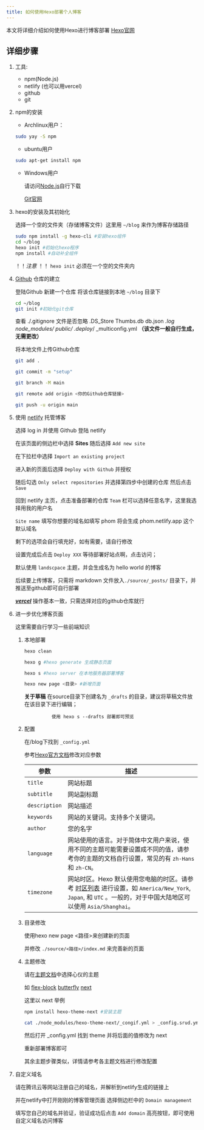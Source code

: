 ```yaml
---
title: 如何使用Hexo部署个人博客
---
```


   本文将详细介绍如何使用Hexo进行博客部署
   [Hexo官网](https://hexo.io/)

## 详细步骤

1. 工具:

    - npm(Node.js)
    - netlify (也可以用vercel)
    - github
    - git

2. npm的安装
   - Archlinux用户：

   ```sh
   sudo yay -S npm
   ```

   - ubuntu用户

   ```sh
   sudo apt-get install npm
   ```

   - Windows用户
     
     请访问[Node.js](https://nodejs.org/)自行下载
     
     [Git官网](https://git-scm.com/)


1. hexo的安装及其初始化

   选择一个空的文件夹（存储博客文件）这里用 `~/blog` 来作为博客存储路径

   ```sh
   sudo npm install -g hexo-cli #安装hexo组件
   cd ~/blog
   hexo init #初始化hexo程序
   npm install #自动补全组件
   ```

    ！！*注意* ！！ `hexo init` 必须在一个空的文件夹内

2. [Github](https://github.com/) 仓库的建立

   登陆Github
   新建一个仓库
   将该仓库链接到本地 `~/blog` 目录下

   ```sh
   cd ~/blog
   git init #初始化git仓库
   ```

   查看 ./.gitignore 文件是否忽略
   .DS_Store
   Thumbs.db
   db.json
   *.log
   node_modules/
   public/
   .deploy*/
   _multiconfig.yml
   **（该文件一般自行生成，无需更改）**

   将本地文件上传Github仓库

   ```sh
   git add .

   git commit -m "setup"

   git branch -M main

   git remote add origin <你的Github仓库链接>

   git push -u origin main
   ```

3. 使用 [netlify](https://app.netlify.com/) 托管博客

   选择 log in 并使用 Github 登陆 netlify

   在该页面的侧边栏中选择 **Sites** 随后选择 `Add new site`

   在下拉栏中选择 `Import an existing project`

   进入新的页面后选择 `Deploy with Github` 并授权

   随后勾选 `Only select repositories` 并选择第四步中创建的仓库 然后点击 `Save`

   回到 netlify 主页，点击准备部署的仓库 `Team` 栏可以选择任意名字，这里我选择用我的用户名

   `Site name` 填写你想要的域名如填写 phom 将会生成 phom.netlify.app 这个默认域名

   剩下的选项会自行填充好，如有需要，请自行修改

   设置完成后点击 `Deploy XXX` 等待部署好站点啊，点击访问；

   默认使用 `landscpace` 主题，并会生成名为 hello world 的博客

   后续要上传博客，只需将 markdown 文件放入`./source/_posts/` 目录下，并推送至github即可自行部署

   ***[vercel](https://vercel.com/)*** 操作基本一致，只需选择对应的github仓库就行
   

4. 进一步优化博客页面

     这里需要自行学习一些前端知识

   1. 本地部署

      ```sh
      hexo clean
      
      hexo g #hexo generate 生成静态页面
      
      hexo s #hexo server 在本地服务器部署博客

      hexo new page <目录> #新增页面

      ```

      **关于草稿** 在source目录下创建名为 `_drafts` 的目录，建议将草稿文件放在该目录下进行编辑；

                    使用 hexo s --drafts 部署即可预览   

   2. 配置

      在/blog下找到 `_config.yml`

      参考[Hexo官方文档](https://hexo.io/zh-cn/docs/configuration)修改对应参数

      <table>
       <thead>
         <tr>
          <th>参数</th>
          <th>描述</th>
         </tr>
       </thead>
       <tbody>
        <tr>
         <td><code>title</code></td>
         <td>网站标题</td>
        </tr>
        <tr>
         <td><code>subtitle</code></td>
         <td>网站副标题</td>
        </tr>
        <tr>
         <td><code>description</code></td>
         <td>网站描述</td>
        </tr>
        <tr>
         <td><code>keywords</code></td>
         <td>网站的关键词。支持多个关键词。</td>
        </tr>
        <tr>
         <td><code>author</code></td>
         <td>您的名字</td>
        </tr>
        <tr>
         <td><code>language</code></td>
         <td>网站使用的语言。对于简体中文用户来说，使用不同的主题可能需要设置成不同的值，请参考你的主题的文档自行设置，常见的有 <code>zh-Hans</code>和 <code>zh-CN</code>。</td>
        </tr>
        <tr>
         <td><code>timezone</code></td>
         <td>网站时区。Hexo 默认使用您电脑的时区。请参考 <a target="_blank" rel="noopener external nofollow noreferrer" href="https://en.wikipedia.org/wiki/List_of_tz_database_time_zones">时区列表</a> 进行设置，如 <code>America/New_York</code>, <code>Japan</code>, 和 <code>UTC</code> 。一般的，对于中国大陆地区可以使用 <code>Asia/Shanghai</code>。</td>
        </tr>
       </tbody>
      </table>
   3. 目录修改
      
      使用hexo new page <路径>来创建新的页面

      并修改 `./source/<路径>/index.md` 来完善新的页面

   4. 主题修改
      
      请在[主题文档](https://hexo.io/themes/)中选择心仪的主题

      如 [flex-block](https://github.com/miiiku/hexo-theme-flexblock) [butterfly](https://butterfly.js.org/) [next](https://theme-next.js.org/)

      这里以 next 举例

      ```sh 
      npm install hexo-theme-next #安装主题
      
      cat ./node_modules/hexo-theme-next/_congif.yml > _config.srud.yml #将配置文件拷贝至主目录

      ```
      然后打开 _config.yml 找到 theme 并将后面的值修改为 next
      
      重新部署博客即可

      其余主题步骤类似，详情请参考各主题文档进行修改配置

5. 自定义域名
   
   请在腾讯云等网站注册自己的域名，并解析到netlify生成的链接上

   并在netlify中打开刚刚的博客管理页面 选择侧边栏中的 `Domain management`

   填写您自己的域名并验证，验证成功后点击 `Add domain` 高亮按钮，即可使用自定义域名访问博客
   